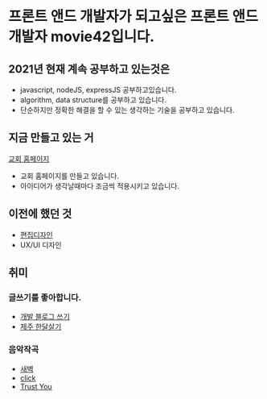 # 프론트 앤드 개발자가 되고싶은 프론트 앤드 개발자 movie42입니다. 

## 2021년 현재 계속 공부하고 있는것은
- javascript, nodeJS, expressJS 공부하고있습니다. 
- algorithm, data structure를 공부하고 있습니다.
- 단순하지만 정확한 해결을 할 수 있는 생각하는 기술을 공부하고 있습니다. 

## 지금 만들고 있는 거
[교회 홈페이지](https://y-chung.com)
- 교회 홈페이지를 만들고 있습니다. 
- 아이디어가 생각날때마다 조금씩 적용시키고 있습니다.

## 이전에 했던 것
- [편집디자인](https://drive.google.com/file/d/1AP7PkPkzIJwt5Rha8zGn6bkGHUd24esM/view?usp=sharing)
- UX/UI 디자인

## 취미

### 글쓰기를 좋아합니다.
- [개발 블로그 쓰기](https://velog.io/@gogo78)
- [제주 한달살기](https://post.naver.com/my/series/detail.naver?seriesNo=652652&memberNo=578262)

### 음악작곡
- [새벽](https://youtu.be/wvbJMo7S_AM)
- [click](https://www.youtube.com/watch?v=3lBz84R1EPg)
- [Trust You](https://www.youtube.com/watch?v=GuT3j5kiQJw)

